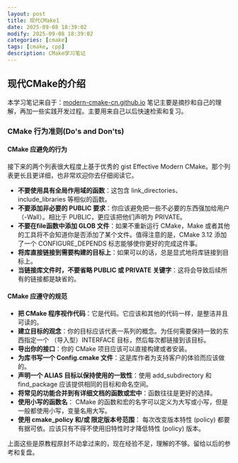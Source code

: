 ```yaml
---
layout: post
title: 现代CMake1
date: 2025-09-08 18:39:02
modify: 2025-09-08 18:39:02
categories: [cmake]
tags: [cmake, cpp]
description: CMake学习笔记
---
```



## 现代CMake的介绍

本学习笔记来自于：[modern-cmake-cn.github.io](https://modern-cmake-cn.github.io/Modern-CMake-zh_CN/chapters/intro/dodonot.html)
笔记主要是摘抄和自己的理解，再加一些实践开发过程。主要用来自己以后快速检索和复习。

### CMake 行为准则(Do's and Don'ts)

#### CMake 应避免的行为

接下来的两个列表很大程度上基于优秀的 gist Effective Modern CMake。那个列表更长且更详细，也非常欢迎你去仔细阅读它。

- **不要使用具有全局作用域的函数**：这包含 link_directories、 include_libraries 等相似的函数。
- **不要添加非必要的 PUBLIC 要求**：你应该避免把一些不必要的东西强加给用户（-Wall）。相比于 PUBLIC，更应该把他们声明为 PRIVATE。
- **不要在file函数中添加 GLOB 文件**：如果不重新运行 CMake，Make 或者其他的工具将不会知道你是否添加了某个文件。值得注意的是，CMake 3.12 添加了一个 CONFIGURE_DEPENDS 标志能够使你更好的完成这件事。
- **将库直接链接到需要构建的目标上**：如果可以的话，总是显式地将库链接到目标上。
- **当链接库文件时，不要省略 PUBLIC 或 PRIVATE 关键字**：这将会导致后续所有的链接都是缺省的。

#### CMake 应遵守的规范


- **把 CMake 程序视作代码**：它是代码。它应该和其他的代码一样，是整洁并且可读的。
- **建立目标的观念**：你的目标应该代表一系列的概念。为任何需要保持一致的东西指定一个 （导入型）INTERFACE 目标，然后每次都链接到该目标。
- **导出你的接口**：你的 CMake 项目应该可以直接构建或者安装。
- **为库书写一个 Config.cmake 文件**：这是库作者为支持客户的体验而应该做的。
- **声明一个 ALIAS 目标以保持使用的一致性**：使用 add_subdirectory 和 find_package 应该提供相同的目标和命名空间。
- **将常见的功能合并到有详细文档的函数或宏中**：函数往往是更好的选择。
- **使用小写的函数名**： CMake 的函数和宏的名字可以定义为大写或小写，但是一般都使用小写，变量名用大写。
- **使用 cmake_policy 和/或 限定版本号范围**： 每次改变版本特性 (policy) 都要有据可依。应该只有不得不使用旧特性时才降低特性 (policy) 版本。

上面这些是原教程原封不动拿过来的，现在经验不足，理解的不够。留给以后的参考和复盘。
